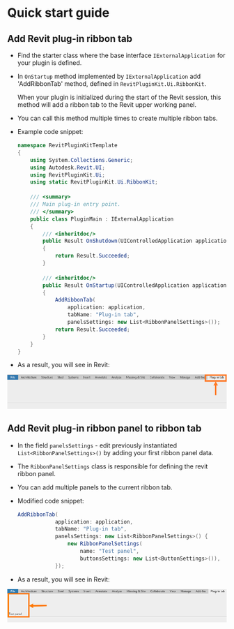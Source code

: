 # Quick start guide

## Add Revit plug-in ribbon tab

* Find the starter class where the base interface `IExternalApplication` for your plugin is defined.

* In `OnStartup` method implemented by `IExternalApplication` add 'AddRibbonTab' method, defined in `RevitPluginKit.Ui.RibbonKit`.

	When your plugin is initialized during the start of the Revit session, this method will add a ribbon tab to the Revit upper working panel.

* You can call this method multiple times to create multiple ribbon tabs.

* Example code snippet:

    ```c#
    namespace RevitPluginKitTemplate
    {
        using System.Collections.Generic;
        using Autodesk.Revit.UI;
        using RevitPluginKit.Ui;
        using static RevitPluginKit.Ui.RibbonKit;

        /// <summary>
        /// Main plug-in entry point.
        /// </summary>
        public class PluginMain : IExternalApplication
        {
            /// <inheritdoc/>
            public Result OnShutdown(UIControlledApplication application)
            {
                return Result.Succeeded;
            }

            /// <inheritdoc/>
            public Result OnStartup(UIControlledApplication application)
            {
                AddRibbonTab(
                    application: application,
                    tabName: "Plug-in tab",
                    panelsSettings: new List<RibbonPanelSettings>());
                return Result.Succeeded;
            }
        }
    }
    ```

* As a result, you will see in Revit:

![](./docs/images/addRibbonTab.PNG)

## Add Revit plug-in ribbon panel to ribbon tab

* In the field `panelsSettings` - edit previously instantiated `List<RibbonPanelSettings>()` by adding your first ribbon panel data.

* The `RibbonPanelSettings` class is responsible for defining the revit ribbon panel.

* You can add multiple panels to the current ribbon tab.

* Modified code snippet:

    ```c#
    AddRibbonTab(
                application: application,
                tabName: "Plug-in tab",
                panelsSettings: new List<RibbonPanelSettings>() {
                    new RibbonPanelSettings(
                        name: "Test panel",
                        buttonsSettings: new List<ButtonSettings>()),
                });
    ```

* As a result, you will see in Revit:

![](./docs/images/addRibbonPanel.PNG)
